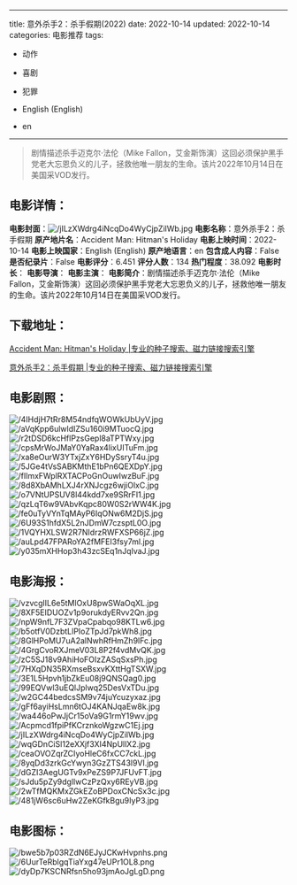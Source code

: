 
---
title: 意外杀手2：杀手假期(2022)
date: 2022-10-14
updated: 2022-10-14
categories: 电影推荐
tags:
- 动作
- 喜剧
- 犯罪

- English (English)
- en
---


> 剧情描述杀手迈克尔·法伦（Mike Fallon，艾金斯饰演）这回必须保护黑手党老大忘恩负义的儿子，拯救他唯一朋友的生命。该片2022年10月14日在美国采VOD发行。

## **电影详情**：

**电影封面**：<img src="https://image.tmdb.org/t/p/w200/jILzXWdrg4iNcqDo4WyCjpZilWb.jpg" alt="/jILzXWdrg4iNcqDo4WyCjpZilWb.jpg" title="/jILzXWdrg4iNcqDo4WyCjpZilWb.jpg">
**电影名称**：意外杀手2：杀手假期
**原产地片名**：Accident Man: Hitman's Holiday
**电影上映时间**：2022-10-14
**电影上映国家**：English (English)
**原产地语言**：en
**包含成人内容**：False
**是否纪录片**：False
**电影评分**：6.451
**评分人数**：134
**热门程度**：38.092
**电影时长**：
**电影导演**：
**电影主演**：
**电影简介**：剧情描述杀手迈克尔·法伦（Mike Fallon，艾金斯饰演）这回必须保护黑手党老大忘恩负义的儿子，拯救他唯一朋友的生命。该片2022年10月14日在美国采VOD发行。

## **下载地址**：
[Accident Man: Hitman's Holiday |专业的种子搜索、磁力链接搜索引擎](https://movie.amd794.com:2083/?search=Accident%20Man%3A%20Hitman%27s%20Holiday&ordering=&mode=match_phrase&page_size=10&page=1)

[意外杀手2：杀手假期 |专业的种子搜索、磁力链接搜索引擎](https://movie.amd794.com:2083/?search=%E6%84%8F%E5%A4%96%E6%9D%80%E6%89%8B2%EF%BC%9A%E6%9D%80%E6%89%8B%E5%81%87%E6%9C%9F&ordering=&mode=match_phrase&page_size=10&page=1)
 

## **电影剧照**：
<img src="https://image.tmdb.org/t/p/original/4IHdjH7tRr8M54ndfqWOWkUbUyV.jpg" alt="/4IHdjH7tRr8M54ndfqWOWkUbUyV.jpg" title="/4IHdjH7tRr8M54ndfqWOWkUbUyV.jpg"><img src="https://image.tmdb.org/t/p/original/aVqKpp6ulwldIZSu160i9MTuocQ.jpg" alt="/aVqKpp6ulwldIZSu160i9MTuocQ.jpg" title="/aVqKpp6ulwldIZSu160i9MTuocQ.jpg"><img src="https://image.tmdb.org/t/p/original/r2tDSD6kcHflPzsGepl8aTPTWxy.jpg" alt="/r2tDSD6kcHflPzsGepl8aTPTWxy.jpg" title="/r2tDSD6kcHflPzsGepl8aTPTWxy.jpg"><img src="https://image.tmdb.org/t/p/original/cpsMrWoJMaY0YaRax4lixUITuFm.jpg" alt="/cpsMrWoJMaY0YaRax4lixUITuFm.jpg" title="/cpsMrWoJMaY0YaRax4lixUITuFm.jpg"><img src="https://image.tmdb.org/t/p/original/xa8eOurW3YTxjZxY6HDySsryT4u.jpg" alt="/xa8eOurW3YTxjZxY6HDySsryT4u.jpg" title="/xa8eOurW3YTxjZxY6HDySsryT4u.jpg"><img src="https://image.tmdb.org/t/p/original/5JGe4tVsSABKMthE1bPn6QEXDpY.jpg" alt="/5JGe4tVsSABKMthE1bPn6QEXDpY.jpg" title="/5JGe4tVsSABKMthE1bPn6QEXDpY.jpg"><img src="https://image.tmdb.org/t/p/original/fIlmxFWplRXTACPoGnOuwIwzBuF.jpg" alt="/fIlmxFWplRXTACPoGnOuwIwzBuF.jpg" title="/fIlmxFWplRXTACPoGnOuwIwzBuF.jpg"><img src="https://image.tmdb.org/t/p/original/8d8XbAMhLXJ4rXNJcgz6wjiOlxC.jpg" alt="/8d8XbAMhLXJ4rXNJcgz6wjiOlxC.jpg" title="/8d8XbAMhLXJ4rXNJcgz6wjiOlxC.jpg"><img src="https://image.tmdb.org/t/p/original/o7VNtUPSUV8l44kdd7xe9SRrFI1.jpg" alt="/o7VNtUPSUV8l44kdd7xe9SRrFI1.jpg" title="/o7VNtUPSUV8l44kdd7xe9SRrFI1.jpg"><img src="https://image.tmdb.org/t/p/original/qzLqT6w9VAbvKqpc80W0S2rWW4K.jpg" alt="/qzLqT6w9VAbvKqpc80W0S2rWW4K.jpg" title="/qzLqT6w9VAbvKqpc80W0S2rWW4K.jpg"><img src="https://image.tmdb.org/t/p/original/fe0uTyVYnTqMAyP6IqONw6M2DjS.jpg" alt="/fe0uTyVYnTqMAyP6IqONw6M2DjS.jpg" title="/fe0uTyVYnTqMAyP6IqONw6M2DjS.jpg"><img src="https://image.tmdb.org/t/p/original/6U93S1hfdX5L2nJDmW7czsptL0O.jpg" alt="/6U93S1hfdX5L2nJDmW7czsptL0O.jpg" title="/6U93S1hfdX5L2nJDmW7czsptL0O.jpg"><img src="https://image.tmdb.org/t/p/original/1VQYHXLSW2R7NIdrzRWFXSP66jZ.jpg" alt="/1VQYHXLSW2R7NIdrzRWFXSP66jZ.jpg" title="/1VQYHXLSW2R7NIdrzRWFXSP66jZ.jpg"><img src="https://image.tmdb.org/t/p/original/auLpd47FPARoYA2fMFEI3fsy7ml.jpg" alt="/auLpd47FPARoYA2fMFEI3fsy7ml.jpg" title="/auLpd47FPARoYA2fMFEI3fsy7ml.jpg"><img src="https://image.tmdb.org/t/p/original/y035mXHHop3h43zcSEq1nJqlvaJ.jpg" alt="/y035mXHHop3h43zcSEq1nJqlvaJ.jpg" title="/y035mXHHop3h43zcSEq1nJqlvaJ.jpg">

## **电影海报**：
<img src="https://image.tmdb.org/t/p/original/vzvcglIL6e5tMlOxU8pwSWaOqXL.jpg" alt="/vzvcglIL6e5tMlOxU8pwSWaOqXL.jpg" title="/vzvcglIL6e5tMlOxU8pwSWaOqXL.jpg"><img src="https://image.tmdb.org/t/p/original/8XF5EIDUOZv1p9orukdyERvv2Qn.jpg" alt="/8XF5EIDUOZv1p9orukdyERvv2Qn.jpg" title="/8XF5EIDUOZv1p9orukdyERvv2Qn.jpg"><img src="https://image.tmdb.org/t/p/original/npW9nfL7F3ZVpaCpabqo98KTLw6.jpg" alt="/npW9nfL7F3ZVpaCpabqo98KTLw6.jpg" title="/npW9nfL7F3ZVpaCpabqo98KTLw6.jpg"><img src="https://image.tmdb.org/t/p/original/b5otfV0DzbtLlPIoZTpJd7pkWh8.jpg" alt="/b5otfV0DzbtLlPIoZTpJd7pkWh8.jpg" title="/b5otfV0DzbtLlPIoZTpJd7pkWh8.jpg"><img src="https://image.tmdb.org/t/p/original/8GlHPoMU7uA2alNwhRfHmZh9lFc.jpg" alt="/8GlHPoMU7uA2alNwhRfHmZh9lFc.jpg" title="/8GlHPoMU7uA2alNwhRfHmZh9lFc.jpg"><img src="https://image.tmdb.org/t/p/original/4GrgCvoRXJmeV03L8P2f4vdMvQK.jpg" alt="/4GrgCvoRXJmeV03L8P2f4vdMvQK.jpg" title="/4GrgCvoRXJmeV03L8P2f4vdMvQK.jpg"><img src="https://image.tmdb.org/t/p/original/zC5SJ18v9AhiHoFOIzZASqSxsPh.jpg" alt="/zC5SJ18v9AhiHoFOIzZASqSxsPh.jpg" title="/zC5SJ18v9AhiHoFOIzZASqSxsPh.jpg"><img src="https://image.tmdb.org/t/p/original/7HXqDN35RXmseBsxvKXttHgTSXW.jpg" alt="/7HXqDN35RXmseBsxvKXttHgTSXW.jpg" title="/7HXqDN35RXmseBsxvKXttHgTSXW.jpg"><img src="https://image.tmdb.org/t/p/original/3E1L5Hpvh1jbZkEu08j9QNSQag0.jpg" alt="/3E1L5Hpvh1jbZkEu08j9QNSQag0.jpg" title="/3E1L5Hpvh1jbZkEu08j9QNSQag0.jpg"><img src="https://image.tmdb.org/t/p/original/99EQVwl3uEQlJplwq25DesVxTDu.jpg" alt="/99EQVwl3uEQlJplwq25DesVxTDu.jpg" title="/99EQVwl3uEQlJplwq25DesVxTDu.jpg"><img src="https://image.tmdb.org/t/p/original/w2GC44bedcsSM9v74juYcuzyxaz.jpg" alt="/w2GC44bedcsSM9v74juYcuzyxaz.jpg" title="/w2GC44bedcsSM9v74juYcuzyxaz.jpg"><img src="https://image.tmdb.org/t/p/original/gFf6ayiHsLmn6tOJ4KANJqaEw8k.jpg" alt="/gFf6ayiHsLmn6tOJ4KANJqaEw8k.jpg" title="/gFf6ayiHsLmn6tOJ4KANJqaEw8k.jpg"><img src="https://image.tmdb.org/t/p/original/wa446oPwJjCr15oVa9G1rmY19wv.jpg" alt="/wa446oPwJjCr15oVa9G1rmY19wv.jpg" title="/wa446oPwJjCr15oVa9G1rmY19wv.jpg"><img src="https://image.tmdb.org/t/p/original/Acpmcd1fpiPfKCrznkoWgzwC1Ej.jpg" alt="/Acpmcd1fpiPfKCrznkoWgzwC1Ej.jpg" title="/Acpmcd1fpiPfKCrznkoWgzwC1Ej.jpg"><img src="https://image.tmdb.org/t/p/original/jILzXWdrg4iNcqDo4WyCjpZilWb.jpg" alt="/jILzXWdrg4iNcqDo4WyCjpZilWb.jpg" title="/jILzXWdrg4iNcqDo4WyCjpZilWb.jpg"><img src="https://image.tmdb.org/t/p/original/wqGDnCiSl12eXXjf3XI4NpUllX2.jpg" alt="/wqGDnCiSl12eXXjf3XI4NpUllX2.jpg" title="/wqGDnCiSl12eXXjf3XI4NpUllX2.jpg"><img src="https://image.tmdb.org/t/p/original/ceaOVOZqrZCIyoHleC6fxCC7ckL.jpg" alt="/ceaOVOZqrZCIyoHleC6fxCC7ckL.jpg" title="/ceaOVOZqrZCIyoHleC6fxCC7ckL.jpg"><img src="https://image.tmdb.org/t/p/original/8yqDd3zrkGcYwyn3GzZTS43l9VI.jpg" alt="/8yqDd3zrkGcYwyn3GzZTS43l9VI.jpg" title="/8yqDd3zrkGcYwyn3GzZTS43l9VI.jpg"><img src="https://image.tmdb.org/t/p/original/dGZI3AegUGTv9xPeZS9P7JFUvFT.jpg" alt="/dGZI3AegUGTv9xPeZS9P7JFUvFT.jpg" title="/dGZI3AegUGTv9xPeZS9P7JFUvFT.jpg"><img src="https://image.tmdb.org/t/p/original/sJdu5pZy9dgllwCzPzQxy6REyVB.jpg" alt="/sJdu5pZy9dgllwCzPzQxy6REyVB.jpg" title="/sJdu5pZy9dgllwCzPzQxy6REyVB.jpg"><img src="https://image.tmdb.org/t/p/original/2wTfMQKMxZGkEZoBPDoxCNcSx3c.jpg" alt="/2wTfMQKMxZGkEZoBPDoxCNcSx3c.jpg" title="/2wTfMQKMxZGkEZoBPDoxCNcSx3c.jpg"><img src="https://image.tmdb.org/t/p/original/481jW6sc6uHw2ZeKGfkBgu9IyP3.jpg" alt="/481jW6sc6uHw2ZeKGfkBgu9IyP3.jpg" title="/481jW6sc6uHw2ZeKGfkBgu9IyP3.jpg">

## **电影图标**：
<img src="https://image.tmdb.org/t/p/original/bwe5b7p03RZdN6EJyJCKwHvpnhs.png" alt="/bwe5b7p03RZdN6EJyJCKwHvpnhs.png" title="/bwe5b7p03RZdN6EJyJCKwHvpnhs.png"><img src="https://image.tmdb.org/t/p/original/6UurTeRblgqTiaYxg47eUPr1OL8.png" alt="/6UurTeRblgqTiaYxg47eUPr1OL8.png" title="/6UurTeRblgqTiaYxg47eUPr1OL8.png"><img src="https://image.tmdb.org/t/p/original/dyDp7KSCNRfsn5ho93jmAoJgLgD.png" alt="/dyDp7KSCNRfsn5ho93jmAoJgLgD.png" title="/dyDp7KSCNRfsn5ho93jmAoJgLgD.png">
